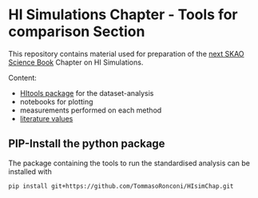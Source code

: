 # HI Simulations Chapter - Tools for comparison Section

This repository contains material used for preparation of the  [next SKAO Science Book](https://www.skao.int/en/science-users/557/advancing-astrophysics-ii) Chapter on HI Simulations.

Content:
- [HItools package](HItools) for the dataset-analysis
- notebooks for plotting
- measurements performed on each method
- [literature values](literature)

## PIP-Install the python package

The package containing the tools to run the standardised analysis can be installed with

```bash
pip install git+https://github.com/TommasoRonconi/HIsimChap.git
```
